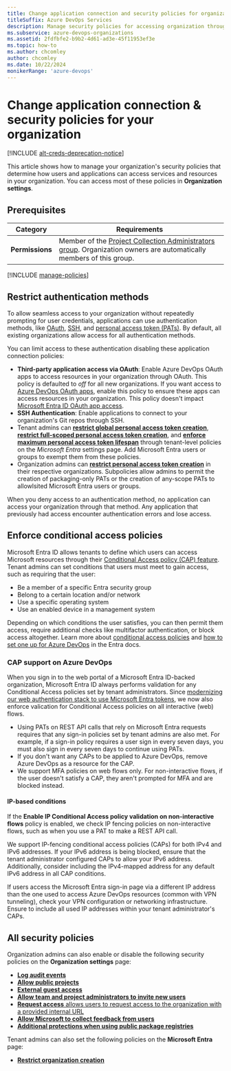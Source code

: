 ```yaml
---
title: Change application connection and security policies for organizations
titleSuffix: Azure DevOps Services
description: Manage security policies for accessing organization through conditional access, OAuth, SSH, and personal access tokens (PATs).
ms.subservice: azure-devops-organizations
ms.assetid: 2fdfbfe2-b9b2-4d61-ad3e-45f11953ef3e
ms.topic: how-to
ms.author: chcomley
author: chcomley
ms.date: 10/22/2024
monikerRange: 'azure-devops'
---
```


# Change application connection & security policies for your organization

[!INCLUDE [alt-creds-deprecation-notice](../../includes/alt-creds-deprecation-notice.md)]

This article shows how to manage your organization's security policies that determine how users and applications can access services and resources in your organization. You can access most of these policies in **Organization settings**.

## Prerequisites

| Category | Requirements |
|--------------|-------------|
|**Permissions**| Member of the [Project Collection Administrators group](../security/look-up-project-collection-administrators.md). Organization owners are automatically members of this group.|

[!INCLUDE [manage-policies](../../includes/manage-policies.md)]

## Restrict authentication methods

To allow seamless access to your organization without repeatedly prompting for user credentials, applications can use authentication methods, like [OAuth](../../integrate/get-started/authentication/oauth.md), [SSH](../../repos/git/use-ssh-keys-to-authenticate.md), and [personal access token (PATs)](use-personal-access-tokens-to-authenticate.md). By default, all existing organizations allow access for all authentication methods.

You can limit access to these authentication disabling these application connection policies:
- **Third-party application access via OAuth**: Enable Azure DevOps OAuth apps to access resources in your organization through OAuth. This policy is defaulted to *off* for all new organizations. If you want access to [Azure DevOps OAuth apps](../../integrate/get-started/authentication/azure-devops-oauth.md), enable this policy to ensure these apps can access resources in your organization. This policy doesn't impact [Microsoft Entra ID OAuth app access](../../integrate/get-started/authentication/entra-oauth.md).
- **SSH Authentication**: Enable applications to connect to your organization's Git repos through SSH.
- Tenant admins can [**restrict global personal access token creation**](manage-pats-with-policies-for-administrators.md#restrict-creation-of-global-pats-tenant-policy), [**restrict full-scoped personal access token creation**](manage-pats-with-policies-for-administrators.md#restrict-creation-of-full-scoped-pats-tenant-policy), and [**enforce maximum personal access token lifespan**](manage-pats-with-policies-for-administrators.md#set-maximum-lifespan-for-new-pats-tenant-policy) through tenant-level policies on the _Microsoft Entra_ settings page. Add Microsoft Entra users or groups to exempt them from these policies.
- Organization admins can [**restrict personal access token creation**](manage-pats-with-policies-for-administrators.md#restrict-personal-access-token-creation-organization-policy) in their respective organizations. Subpolicies allow admins to permit the creation of packaging-only PATs or the creation of any-scope PATs to allowlsited Microsoft Entra users or groups.

When you deny access to an authentication method, no application can access your organization through that method. Any application that previously had access encounter authentication errors and lose access.

## Enforce conditional access policies 

Microsoft Entra ID allows tenants to define which users can access Microsoft resources through their [Conditional Access policy (CAP) feature](/azure/active-directory/conditional-access/overview). Tenant admins can set conditions that users must meet to gain access, such as requiring that the user:

- Be a member of a specific Entra security group
- Belong to a certain location and/or network
- Use a specific operating system
- Use an enabled device in a management system

Depending on which conditions the user satisfies, you can then permit them access, require additional checks like multifactor authentication, or block access altogether. Learn more about [conditional access policies](/azure/active-directory/active-directory-conditional-access) and [how to set one up for Azure DevOps](/azure/active-directory/conditional-access/concept-conditional-access-cloud-apps) in the Entra docs.

### CAP support on Azure DevOps

When you sign in to the web portal of a Microsoft Entra ID-backed organization, Microsoft Entra ID always performs validation for any Conditional Access policies set by tenant administrators. Since [modernizing our web authentication stack to use Microsoft Entra tokens](https://devblogs.microsoft.com/devops/full-web-support-for-conditional-access-policies-across-azure-devops-and-partner-web-properties/), we now also enforce valication for Conditional Access policies on all interactive (web) flows. 

* Using PATs on REST API calls that rely on Microsoft Entra requests requires that any sign-in policies set by tenant admins are also met. For example, if a sign-in policy requires a user sign in every seven days, you must also sign in every seven days to continue using PATs.
* If you don't want any CAPs to be applied to Azure DevOps, remove Azure DevOps as a resource for the CAP.
* We support MFA policies on web flows only. For non-interactive flows, if the user doesn't satisfy a CAP, they aren't prompted for MFA and are blocked instead.

#### IP-based conditions

If the **Enable IP Conditional Access policy validation on non-interactive flows** policy is enabled, we check IP fencing policies on non-interactive flows, such as when you use a PAT to make a REST API call.

We support IP-fencing conditional access policies (CAPs) for both IPv4 and IPv6 addresses. If your IPv6 address is being blocked, ensure that the tenant administrator configured CAPs to allow your IPv6 address. Additionally, consider including the IPv4-mapped address for any default IPv6 address in all CAP conditions.

If users access the Microsoft Entra sign-in page via a different IP address than the one used to access Azure DevOps resources (common with VPN tunneling), check your VPN configuration or networking infrastructure. Ensure to include all used IP addresses within your tenant administrator's CAPs.

## All security policies

Organization admins can also enable or disable the following security policies on the **Organization settings** page:
* [**Log audit events**](../audit/azure-devops-auditing.md)
* [**Allow public projects**](../projects/make-project-public.md)
* [**External guest access**](add-external-user.md)
* [**Allow team and project administrators to invite new users**](../security/restrict-invitations.md)
* [**Request access** allows users to request access to the organization with a provided internal URL](disable-request-access-policy.md)
* [**Allow Microsoft to collect feedback from users**](../security/data-protection.md#data-privacy)
* [**Additional protections when using public package registries**](https://devblogs.microsoft.com/devops/changes-to-azure-artifact-upstream-behavior/)

Tenant admins can also set the following policies on the **Microsoft Entra** page:
* [**Restrict organization creation**](azure-ad-tenant-policy-restrict-org-creation.md)
